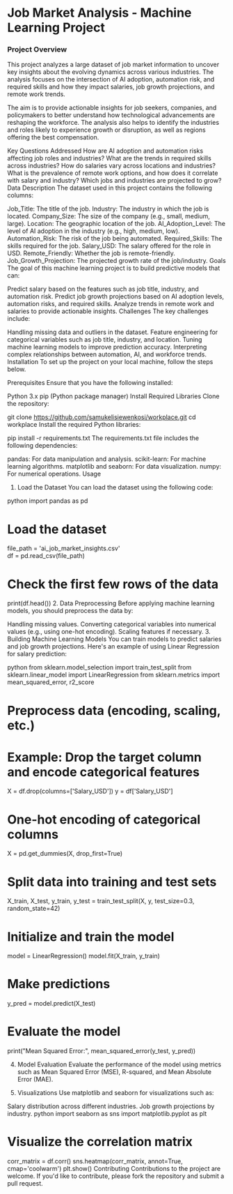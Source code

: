 # Job Market Analysis - Machine Learning Project
### Project Overview
This project analyzes a large dataset of job market information to uncover key insights about the evolving dynamics across various industries. The analysis focuses on the intersection of AI adoption, automation risk, and required skills and how they impact salaries, job growth projections, and remote work trends.

The aim is to provide actionable insights for job seekers, companies, and policymakers to better understand how technological advancements are reshaping the workforce. The analysis also helps to identify the industries and roles likely to experience growth or disruption, as well as regions offering the best compensation.

Key Questions Addressed
How are AI adoption and automation risks affecting job roles and industries?
What are the trends in required skills across industries?
How do salaries vary across locations and industries?
What is the prevalence of remote work options, and how does it correlate with salary and industry?
Which jobs and industries are projected to grow?
Data Description
The dataset used in this project contains the following columns:

Job_Title: The title of the job.
Industry: The industry in which the job is located.
Company_Size: The size of the company (e.g., small, medium, large).
Location: The geographic location of the job.
AI_Adoption_Level: The level of AI adoption in the industry (e.g., high, medium, low).
Automation_Risk: The risk of the job being automated.
Required_Skills: The skills required for the job.
Salary_USD: The salary offered for the role in USD.
Remote_Friendly: Whether the job is remote-friendly.
Job_Growth_Projection: The projected growth rate of the job/industry.
Goals
The goal of this machine learning project is to build predictive models that can:

Predict salary based on the features such as job title, industry, and automation risk.
Predict job growth projections based on AI adoption levels, automation risks, and required skills.
Analyze trends in remote work and salaries to provide actionable insights.
Challenges
The key challenges include:

Handling missing data and outliers in the dataset.
Feature engineering for categorical variables such as job title, industry, and location.
Tuning machine learning models to improve prediction accuracy.
Interpreting complex relationships between automation, AI, and workforce trends.
Installation
To set up the project on your local machine, follow the steps below.

Prerequisites
Ensure that you have the following installed:

Python 3.x
pip (Python package manager)
Install Required Libraries
Clone the repository:

git clone https://github.com/samukelisiewenkosi/workplace.git
cd workplace
Install the required Python libraries:

pip install -r requirements.txt
The requirements.txt file includes the following dependencies:

pandas: For data manipulation and analysis.
scikit-learn: For machine learning algorithms.
matplotlib and seaborn: For data visualization.
numpy: For numerical operations.
Usage
1. Load the Dataset
You can load the dataset using the following code:

python
import pandas as pd

# Load the dataset
file_path = 'ai_job_market_insights.csv'  
df = pd.read_csv(file_path)

# Check the first few rows of the data
print(df.head())
2. Data Preprocessing
Before applying machine learning models, you should preprocess the data by:

Handling missing values.
Converting categorical variables into numerical values (e.g., using one-hot encoding).
Scaling features if necessary.
3. Building Machine Learning Models
You can train models to predict salaries and job growth projections. Here's an example of using Linear Regression for salary prediction:

python
from sklearn.model_selection import train_test_split
from sklearn.linear_model import LinearRegression
from sklearn.metrics import mean_squared_error, r2_score

# Preprocess data (encoding, scaling, etc.)
# Example: Drop the target column and encode categorical features
X = df.drop(columns=['Salary_USD'])
y = df['Salary_USD']

# One-hot encoding of categorical columns
X = pd.get_dummies(X, drop_first=True)

# Split data into training and test sets
X_train, X_test, y_train, y_test = train_test_split(X, y, test_size=0.3, random_state=42)

# Initialize and train the model
model = LinearRegression()
model.fit(X_train, y_train)

# Make predictions
y_pred = model.predict(X_test)

# Evaluate the model
print("Mean Squared Error:", mean_squared_error(y_test, y_pred))

4. Model Evaluation
Evaluate the performance of the model using metrics such as Mean Squared Error (MSE), R-squared, and Mean Absolute Error (MAE).

5. Visualizations
Use matplotlib and seaborn for visualizations such as:

Salary distribution across different industries.
Job growth projections by industry.
python
import seaborn as sns
import matplotlib.pyplot as plt

# Visualize the correlation matrix
corr_matrix = df.corr()
sns.heatmap(corr_matrix, annot=True, cmap='coolwarm')
plt.show()
Contributing
Contributions to the project are welcome. If you'd like to contribute, please fork the repository and submit a pull request.

